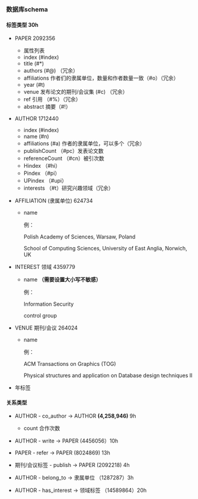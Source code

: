 

### 数据库schema

#### 标签类型 30h

+ PAPER 2092356
  + 属性列表
  + index (#index)
  + title (#*)
  + authors (#@) （冗余）
  + affiliations 作者们的隶属单位，数量和作者数量一致（#o）（冗余）
  + year (#t)
  + venue 发布论文的期刊/会议集 (#c) （冗余）
  + ref 引用 （#%）（冗余）
  + abstract 摘要（#!）

+ AUTHOR 1712440
  + index (#index)
  + name (#n)
  + affiliations (#a) 作者的隶属单位，可以多个（冗余）
  + publishCount （#pc）发表论文数
  + referenceCount （\#cn）被引次数
  + Hindex （#hi）
  + Pindex （#pi）
  + UPindex （#upi）
  + interests （#t）研究兴趣领域（冗余）

+ AFFILIATION (隶属单位) 624734

  + name

    例：

    Polish Academy of Sciences, Warsaw, Poland

    School of Computing Sciences, University of East Anglia, Norwich, UK

+ INTEREST 领域 4359779

  + name **（需要设置大小写不敏感）**

    例：

    Information Security

    control group

+ VENUE 期刊/会议 264024

  + name

    例：

    ACM Transactions on Graphics (TOG)

    Physical structures and application on Database design techniques II

+ 年标签	

#### 关系类型

+ AUTHOR - co_author -> AUTHOR **(4,258,946)** 9h
  + count 合作次数
+ AUTHOR - write ->  PAPER (4456056）10h
+ PAPER - refer -> PAPER  (8024869) 13h
+ 期刊/会议标签 - publish -> PAPER (2092218) 4h



+ AUTHOR - belong_to -> 隶属单位 （1287287）3h
+ AUTHOR - has_interest -> 领域标签 （14589864）20h
